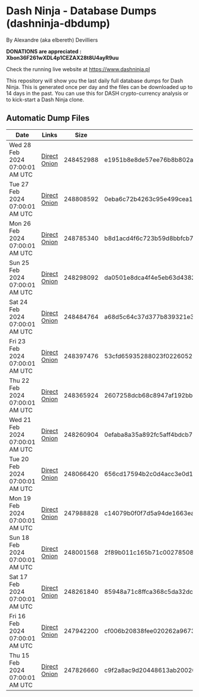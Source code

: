 # Dash Ninja - Database Dumps (dashninja-dbdump)
By Alexandre (aka elbereth) Devilliers

**DONATIONS are appreciated : Xbon36F261wXDL4p1CEZAX28t8U4ayR9uu**

Check the running live website at https://www.dashninja.pl

This repository will show you the last daily full database dumps for Dash Ninja. This is generated once per day and the files can be downloaded up to 14 days in the past.
You can use this for DASH crypto-currency analysis or to kick-start a Dash Ninja clone.


## Automatic Dump Files
| Date | Links | Size | SHA256 |
|--|--|--|--|
| Wed 28 Feb 2024 07:00:01 AM UTC | [Direct](https://oshi.at/HUsV) [Onion](http://5ety7tpkim5me6eszuwcje7bmy25pbtrjtue7zkqqgziljwqy3rrikqd.onion/HUsV) | 248452988 | e1951b8e8de57ee76b8b802af4771d51cb7be8ef9f6bbbba622f15ef2b2f3de0 | 
| Tue 27 Feb 2024 07:00:01 AM UTC | [Direct](https://oshi.at/iJCE) [Onion](http://5ety7tpkim5me6eszuwcje7bmy25pbtrjtue7zkqqgziljwqy3rrikqd.onion/iJCE) | 248808592 | 0eba6c72b4263c95e499cea1ce9d581abace2c122bcc194adb35ba7b8376b198 | 
| Mon 26 Feb 2024 07:00:01 AM UTC | [Direct](https://oshi.at/dDXV) [Onion](http://5ety7tpkim5me6eszuwcje7bmy25pbtrjtue7zkqqgziljwqy3rrikqd.onion/dDXV) | 248785340 | b8d1acd4f6c723b59d8bbfcb7bb86399ce19d9b6e6789ab2cdf81242d1be115b | 
| Sun 25 Feb 2024 07:00:01 AM UTC | [Direct](https://oshi.at/ymAE) [Onion](http://5ety7tpkim5me6eszuwcje7bmy25pbtrjtue7zkqqgziljwqy3rrikqd.onion/ymAE) | 248298092 | da0501e8dca4f4e5eb63d43828ef55240649563c5eef1d8fee79964a83cb1aad | 
| Sat 24 Feb 2024 07:00:01 AM UTC | [Direct](https://oshi.at/Wafv) [Onion](http://5ety7tpkim5me6eszuwcje7bmy25pbtrjtue7zkqqgziljwqy3rrikqd.onion/Wafv) | 248484764 | a68d5c64c37d377b839321e3ffb2bdf0b675aea8c6a03c4db13fb2b820a1b9a9 | 
| Fri 23 Feb 2024 07:00:01 AM UTC | [Direct](https://oshi.at/LDrb) [Onion](http://5ety7tpkim5me6eszuwcje7bmy25pbtrjtue7zkqqgziljwqy3rrikqd.onion/LDrb) | 248397476 | 53cfd65935288023f02260524a5bd2cb4953506961282aed60eb32afee22c44e | 
| Thu 22 Feb 2024 07:00:01 AM UTC | [Direct](https://oshi.at/xEFD) [Onion](http://5ety7tpkim5me6eszuwcje7bmy25pbtrjtue7zkqqgziljwqy3rrikqd.onion/xEFD) | 248365924 | 2607258dcb68c8947af192bb9d890c1d06c840a0f0b2130ace65765ccfb40a1e | 
| Wed 21 Feb 2024 07:00:01 AM UTC | [Direct](https://oshi.at/SFtw) [Onion](http://5ety7tpkim5me6eszuwcje7bmy25pbtrjtue7zkqqgziljwqy3rrikqd.onion/SFtw) | 248260904 | 0efaba8a35a892fc5aff4bdcb7b058b439dbb159c2e571bd54e7d40a9eabc80b | 
| Tue 20 Feb 2024 07:00:01 AM UTC | [Direct](https://oshi.at/hrmb) [Onion](http://5ety7tpkim5me6eszuwcje7bmy25pbtrjtue7zkqqgziljwqy3rrikqd.onion/hrmb) | 248066420 | 656cd17594b2c0d4acc3e0d1714b7a91d5d265cc124ee545847fb33d601666e4 | 
| Mon 19 Feb 2024 07:00:01 AM UTC | [Direct](https://oshi.at/Guiry) [Onion](http://5ety7tpkim5me6eszuwcje7bmy25pbtrjtue7zkqqgziljwqy3rrikqd.onion/Guiry) | 247988828 | c14079b0f0f7d5a94de1663eaae73f77a69471513be10547365f9e3e42bb9e5a | 
| Sun 18 Feb 2024 07:00:01 AM UTC | [Direct](https://oshi.at/fyDp) [Onion](http://5ety7tpkim5me6eszuwcje7bmy25pbtrjtue7zkqqgziljwqy3rrikqd.onion/fyDp) | 248001568 | 2f89b011c165b71c00278508bcb2d4797b907cd08d80006e8db46609f18a89ac | 
| Sat 17 Feb 2024 07:00:01 AM UTC | [Direct](https://oshi.at/bKvW) [Onion](http://5ety7tpkim5me6eszuwcje7bmy25pbtrjtue7zkqqgziljwqy3rrikqd.onion/bKvW) | 248261840 | 85948a71c8ffca368c5da32dc9f5afcf86157b61282d516fd391a3123bb35035 | 
| Fri 16 Feb 2024 07:00:01 AM UTC | [Direct](https://oshi.at/hahQL) [Onion](http://5ety7tpkim5me6eszuwcje7bmy25pbtrjtue7zkqqgziljwqy3rrikqd.onion/hahQL) | 247942200 | cf006b20838fee020262a9673e8b8f264e4f260eefefbc5845846d64c326ca3e | 
| Thu 15 Feb 2024 07:00:01 AM UTC | [Direct](https://oshi.at/rxqh) [Onion](http://5ety7tpkim5me6eszuwcje7bmy25pbtrjtue7zkqqgziljwqy3rrikqd.onion/rxqh) | 247826660 | c9f2a8ac9d20448613ab20020c8b8badabcc73240faf7ed924aff73895dbd246 | 
